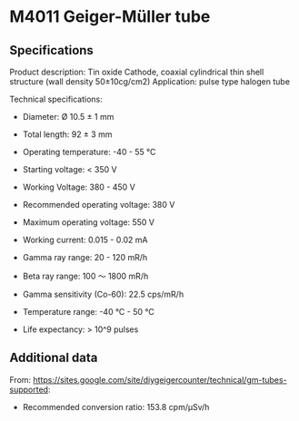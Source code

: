 # M4011 Geiger-Müller tube

## Specifications

Product description:
Tin oxide Cathode, coaxial cylindrical thin shell structure (wall density 50±10cg/cm2)
Application: pulse type halogen tube

Technical specifications:
* Diameter: Ø 10.5 ± 1 mm
* Total length: 92 ± 3 mm
* Operating temperature: -40 - 55 °C

* Starting voltage: < 350 V
* Working Voltage: 380 - 450 V
* Recommended operating voltage: 380 V
* Maximum operating voltage: 550 V
* Working current: 0.015 - 0.02 mA

* Gamma ray range: 20 - 120 mR/h
* Beta ray range: 100 ～ 1800 mR/h
* Gamma sensitivity (Co-60): 22.5 cps/mR/h
* Temperature range: -40 °C - 50 °C
* Life expectancy: > 10^9 pulses

## Additional data

From: https://sites.google.com/site/diygeigercounter/technical/gm-tubes-supported:
* Recommended conversion ratio: 153.8 cpm/µSv/h
